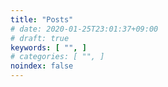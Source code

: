 ```yaml
---
title: "Posts"
# date: 2020-01-25T23:01:37+09:00
# draft: true
keywords: [ "", ]
# categories: [ "", ]
noindex: false
---
```

